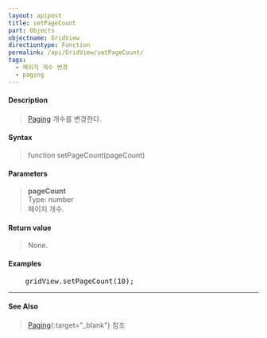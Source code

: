 ```yaml
---
layout: apipost
title: setPageCount
part: Objects
objectname: GridView
directiontype: Function
permalink: /api/GridView/setPageCount/
tags: 
  - 페이지 개수 변경
  - paging
---
```



#### Description

> [Paging](/api/features/Paging/) 개수를 변경한다.

#### Syntax

> function setPageCount(pageCount)

#### Parameters

> **pageCount**  
> Type: number  
> 페이지 개수.

#### Return value

> None.

#### Examples 

<pre class="prettyprint">
    gridView.setPageCount(10);
</pre>

---

#### See Also

> [Paging](http://demo.realgrid.com/Demo/PagingLazyLoading#){:target="_blank"} 참조